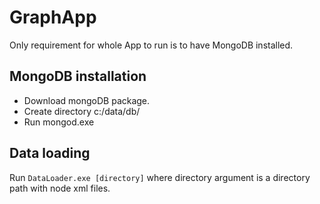 # GraphApp
Only requirement for whole App to run is to have MongoDB installed.
## MongoDB installation
- Download mongoDB package.
- Create directory c:/data/db/
- Run mongod.exe
## Data loading
Run `DataLoader.exe [directory]` where directory argument is a directory path with node xml files.